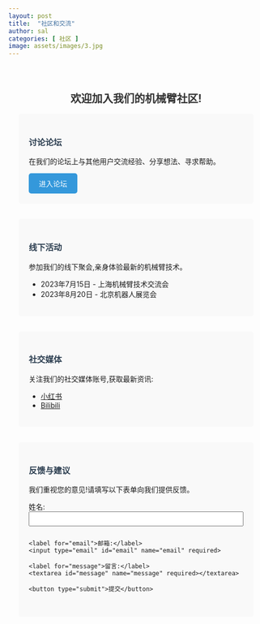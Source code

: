 ```yaml
---
layout: post
title:  "社区和交流"
author: sal
categories: [ 社区 ]
image: assets/images/3.jpg
---
```


<div class="community-container">
  <h2>欢迎加入我们的机械臂社区!</h2>
  
  <section class="forum-section">
    <h3>讨论论坛</h3>
    <p>在我们的论坛上与其他用户交流经验、分享想法、寻求帮助。</p>
    <a href="#" class="btn">进入论坛</a>
  </section>

  <section class="events-section">
    <h3>线下活动</h3>
    <p>参加我们的线下聚会,亲身体验最新的机械臂技术。</p>
    <ul>
      <li>2023年7月15日 - 上海机械臂技术交流会</li>
      <li>2023年8月20日 - 北京机器人展览会</li>
    </ul>
  </section>

  <section class="social-media">
    <h3>社交媒体</h3>
    <p>关注我们的社交媒体账号,获取最新资讯:</p>
    <ul>
      <li><a href="#">小红书</a></li>
      <li><a href="#">Bilibili</a></li>
    </ul>
  </section>

  <section class="feedback">
  <h3>反馈与建议</h3>
  <p>我们重视您的意见!请填写以下表单向我们提供反馈。</p>
  <form action="mailto:your-email@example.com" method="post" enctype="text/plain">
    <label for="name">姓名:</label>
    <input type="text" id="name" name="name" required>

    <label for="email">邮箱:</label>
    <input type="email" id="email" name="email" required>

    <label for="message">留言:</label>
    <textarea id="message" name="message" required></textarea>

    <button type="submit">提交</button>
  </form>
</section>

<style>
  .community-container {
    max-width: 800px;
    margin: 0 auto;
    padding: 20px;
  }
  .community-container h2 {
    text-align: center;
    color: #333;
  }
  .community-container section {
    margin-bottom: 30px;
    padding: 20px;
    background-color: #f9f9f9;
    border-radius: 5px;
  }
  .community-container h3 {
    color: #2c3e50;
  }
  .btn {
    display: inline-block;
    padding: 10px 20px;
    background-color: #3498db;
    color: white;
    text-decoration: none;
    border-radius: 5px;
  }
  form {
    display: flex;
    flex-direction: column;
  }
  form input, form textarea {
    margin-bottom: 10px;
    padding: 5px;
  }
  form button {
    padding: 10px;
    background-color: #2ecc71;
    color: white;
    border: none;
    cursor: pointer;
  }
</style>